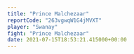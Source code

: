 ```yaml
---
title: "Prince Malchezaar"
reportCode: "263vgwqW1G4jMVXT"
player: "Swanay"
fight: "Prince Malchezaar"
date: 2021-07-15T18:53:21.415000+00:00
---
```

